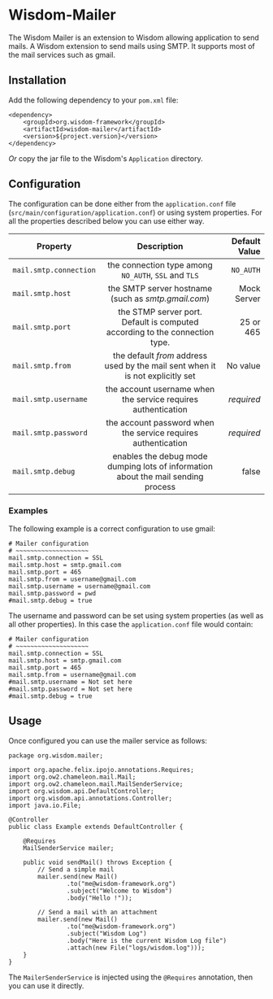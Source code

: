 # Wisdom-Mailer

The Wisdom Mailer is an extension to Wisdom allowing application to send mails. A Wisdom extension to send mails
using SMTP. It supports most of the mail services such as gmail.

## Installation

Add the following dependency to your `pom.xml` file:

````
<dependency>
    <groupId>org.wisdom-framework</groupId>
    <artifactId>wisdom-mailer</artifactId>
    <version>${project.version}</version>
</dependency>
````

*Or* copy the jar file to the Wisdom's `Application` directory.

## Configuration

The configuration can be done either from the `application.conf` file (`src/main/configuration/application.conf`) or
using system properties. For all the properties described below you can use either way.

| Property               | Description                                                                | Default Value  |
| ---------------------- |:--------------------------------------------------------------------------:| --------------:|
| `mail.smtp.connection` |the connection type among `NO_AUTH`, `SSL` and `TLS`                        |`NO_AUTH`       |
| `mail.smtp.host`       |the SMTP server hostname (such as _smtp.gmail.com_)                         |Mock Server     |
| `mail.smtp.port`       |the STMP server port. Default is computed according to the connection type. |25 or 465       |
| `mail.smtp.from`       |the default _from_ address used by the mail sent when it is not explicitly set| No value     |
| `mail.smtp.username`   |the account username when the service requires authentication               | _required_     |
| `mail.smtp.password`   |the account password when the service requires authentication               | _required_     |
| `mail.smtp.debug`      |enables the debug mode dumping lots of information about the mail sending process |false     |

### Examples

The following example is a correct configuration to use gmail:

````
# Mailer configuration
# ~~~~~~~~~~~~~~~~~~~~
mail.smtp.connection = SSL
mail.smtp.host = smtp.gmail.com
mail.smtp.port = 465
mail.smtp.from = username@gmail.com
mail.smtp.username = username@gmail.com
mail.smtp.password = pwd
#mail.smtp.debug = true
````

The username and password can be set using system properties (as well as all other properties). In this case the
`application.conf` file would contain:

````
# Mailer configuration
# ~~~~~~~~~~~~~~~~~~~~
mail.smtp.connection = SSL
mail.smtp.host = smtp.gmail.com
mail.smtp.port = 465
mail.smtp.from = username@gmail.com
#mail.smtp.username = Not set here
#mail.smtp.password = Not set here
#mail.smtp.debug = true
````

## Usage

Once configured you can use the mailer service as follows:

````
package org.wisdom.mailer;

import org.apache.felix.ipojo.annotations.Requires;
import org.ow2.chameleon.mail.Mail;
import org.ow2.chameleon.mail.MailSenderService;
import org.wisdom.api.DefaultController;
import org.wisdom.api.annotations.Controller;
import java.io.File;

@Controller
public class Example extends DefaultController {

    @Requires
    MailSenderService mailer;

    public void sendMail() throws Exception {
        // Send a simple mail
        mailer.send(new Mail()
                .to("me@wisdom-framework.org")
                .subject("Welcome to Wisdom")
                .body("Hello !"));

        // Send a mail with an attachment
        mailer.send(new Mail()
                .to("me@wisdom-framework.org")
                .subject("Wisdom Log")
                .body("Here is the current Wisdom Log file")
                .attach(new File("logs/wisdom.log")));
    }
}
````

The `MailerSenderService` is injected using the `@Requires` annotation, then you can use it directly.

